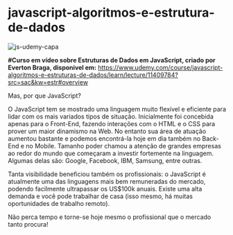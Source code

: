 # javascript-algoritmos-e-estrutura-de-dados

![js-udemy-capa](https://user-images.githubusercontent.com/25904662/44163790-b496f580-a09a-11e8-9a5a-3c2394ab5af6.jpg)

**#Curso em vídeo sobre Estruturas de Dados em JavaScript, criado por Everton Braga, disponivel em:**
https://www.udemy.com/course/javascript-algoritmos-e-estruturas-de-dados/learn/lecture/11409784?src=sac&kw=estr#overview

Mas, por que JavaScript?

O JavaScript tem se mostrado uma linguagem muito flexível e eficiente para lidar com os mais variados tipos de situação. Inicialmente foi concebida apenas para o Front-End, fazendo interações com o HTML e o CSS para prover um maior dinamismo na Web. No entanto sua área de atuação aumentou bastante e podemos encontrá-la hoje em dia também no Back-End e no Mobile. Tamanho poder chamou a atenção de grandes empresas ao redor do mundo que começaram a investir fortemente na linguagem. Algumas delas são: Google, Facebook, IBM, Samsung, entre outras.

Tanta visibilidade beneficiou também os profissionais: o JavaScript é atualmente uma das linguagens mais bem remuneradas do mercado, podendo facilmente ultrapassar os US$100k anuais. Existe uma alta demanda e você pode trabalhar de casa (isso mesmo, há muitas oportunidades de trabalho remoto).

Não perca tempo e torne-se hoje mesmo o profissional que o mercado tanto procura!

